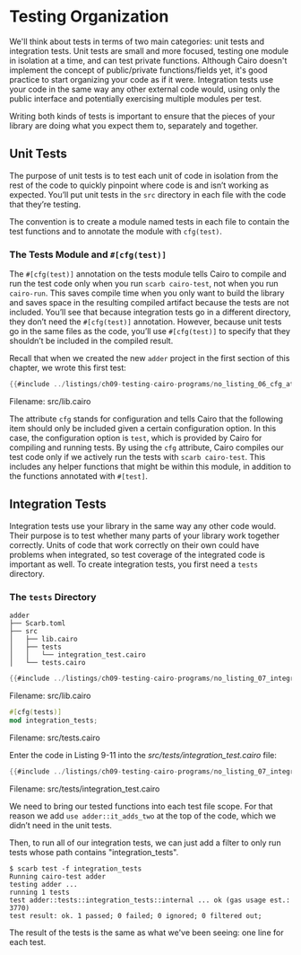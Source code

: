 # Testing Organization

We'll think about tests in terms of two main categories: unit tests and integration tests. Unit tests are small and more focused, testing one module in isolation at a time, and can test private functions. Although Cairo doesn't implement the concept of public/private functions/fields yet, it's good practice to start organizing your code as if it were. Integration tests use your code in the same way any other external code would, using only the public interface and potentially exercising multiple modules per test.

Writing both kinds of tests is important to ensure that the pieces of your library are doing what you expect them to, separately and together.

## Unit Tests

The purpose of unit tests is to test each unit of code in isolation from the rest of the code to quickly pinpoint where code is and isn’t working as expected. You’ll put unit tests in the `src` directory in each file with the code that they’re testing.

The convention is to create a module named tests in each file to contain the test functions and to annotate the module with `cfg(test)`.

### The Tests Module and `#[cfg(test)]`

The `#[cfg(test)]` annotation on the tests module tells Cairo to compile and run the test code only when you run `scarb cairo-test`, not when you run `cairo-run`. This saves compile time when you only want to build the library and saves space in the resulting compiled artifact because the tests are not included. You’ll see that because integration tests go in a different directory, they don’t need the `#[cfg(test)]` annotation. However, because unit tests go in the same files as the code, you’ll use `#[cfg(test)]` to specify that they shouldn’t be included in the compiled result.

Recall that when we created the new `adder` project in the first section of this chapter, we wrote this first test:

```rust
{{#include ../listings/ch09-testing-cairo-programs/no_listing_06_cfg_attr/src/lib.cairo}}
```

<span class="caption">Filename: src/lib.cairo</span>

The attribute `cfg` stands for configuration and tells Cairo that the following item should only be included given a certain configuration option. In this case, the configuration option is `test`, which is provided by Cairo for compiling and running tests. By using the `cfg` attribute, Cairo compiles our test code only if we actively run the tests with `scarb cairo-test`. This includes any helper functions that might be within this module, in addition to the functions annotated with `#[test]`.

## Integration Tests

Integration tests use your library in the same way any other code would. Their purpose is to test whether many parts of your library work together correctly. Units of code that work correctly on their own could have problems when integrated, so test coverage of the integrated code is important as well. To create integration tests, you first need a `tests` directory.

### The `tests` Directory

```shell
adder
├── Scarb.toml
├── src
│   ├── lib.cairo
│   ├── tests
│   │   └── integration_test.cairo
│   └── tests.cairo
```

```rust
{{#include ../listings/ch09-testing-cairo-programs/no_listing_07_integration_test/src/lib.cairo}}
```

<span class="caption">Filename: src/lib.cairo</span>

```rust
#[cfg(tests)]
mod integration_tests;
```

<span class="caption">Filename: src/tests.cairo</span>

Enter the code in Listing 9-11 into the _src/tests/integration_test.cairo_ file:

```rust
{{#include ../listings/ch09-testing-cairo-programs/no_listing_07_integration_test/src/tests/integration_tests.cairo}}
```

<span class="caption">Filename: src/tests/integration_test.cairo</span>

We need to bring our tested functions into each test file scope. For that reason we add `use adder::it_adds_two` at the top of the code, which we didn’t need in the unit tests.

Then, to run all of our integration tests, we can just add a filter to only run tests whose path contains "integration_tests".

```shell
$ scarb test -f integration_tests
Running cairo-test adder
testing adder ...
running 1 tests
test adder::tests::integration_tests::internal ... ok (gas usage est.: 3770)
test result: ok. 1 passed; 0 failed; 0 ignored; 0 filtered out;
```

The result of the tests is the same as what we've been seeing: one line for each test.
